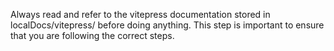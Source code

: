 Always read and refer to the vitepress documentation stored in localDocs/vitepress/ before doing anything. This step is important to ensure that you are following the correct steps. 
```